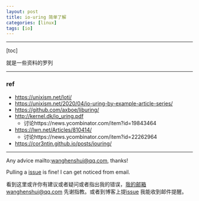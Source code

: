 ```yaml
---
layout: post
title: io-uring 简单了解
categories: [linux]
tags: [io]
---
```

  

---

[toc]

就是一些资料的罗列







---

### ref

- https://unixism.net/loti/
- https://unixism.net/2020/04/io-uring-by-example-article-series/
- https://github.com/axboe/liburing/
- http://kernel.dk/io_uring.pdf
  - 讨论https://news.ycombinator.com/item?id=19843464
- https://lwn.net/Articles/810414/
  - 讨论https://news.ycombinator.com/item?id=22262964
- https://cor3ntin.github.io/posts/iouring/



---

Any advice mailto:wanghenshui@qq.com, thanks! 

Pulling a [issue](https://github.com/wanghenshui/wanghenshui.github.io/issues/new) is fine! I can get noticed from email.

看到这里或许你有建议或者疑问或者指出我的错误，我的邮箱wanghenshui@qq.com 先谢指教。或者到博客上提[issue](https://github.com/wanghenshui/wanghenshui.github.io/issues/new) 我能收到邮件提醒。